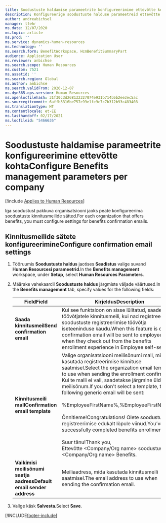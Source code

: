 ```yaml
---
title: Soodustuste haldamise parameetrite konfigureerimine ettevõtte kohta
description: Konfigureerige soodustuste halduse parameetreid ettevõtte kohta rakenduses Microsoft Dynamics 365 Human Resources.
author: andreabichsel
manager: tfehr
ms.date: 12/07/2020
ms.topic: article
ms.prod: ''
ms.service: dynamics-human-resources
ms.technology: ''
ms.search.form: BenefitWorkspace, HcmBenefitSummaryPart
audience: Application User
ms.reviewer: anbichse
ms.search.scope: Human Resources
ms.custom: 7521
ms.assetid: ''
ms.search.region: Global
ms.author: anbichse
ms.search.validFrom: 2020-12-07
ms.dyn365.ops.version: Human Resources
ms.openlocfilehash: 31f30c3d268132327074e931b714b5b2ee3ec5ac
ms.sourcegitcommit: 6affb3316be757c99e1fe9c7c7b312b93c483408
ms.translationtype: HT
ms.contentlocale: et-EE
ms.lasthandoff: 02/17/2021
ms.locfileid: "5466636"
---
```

# <a name="configure-benefits-management-parameters-per-company"></a><span data-ttu-id="47d8b-103">Soodustuste haldamise parameetrite konfigureerimine ettevõtte kohta</span><span class="sxs-lookup"><span data-stu-id="47d8b-103">Configure Benefits management parameters per company</span></span>

[!include [Applies to Human Resources](../includes/applies-to-hr.md)]

<span data-ttu-id="47d8b-104">Iga soodustust pakkuva organisatsiooni jaoks peate konfigureerima soodustuste kinnitusmeilide sätted.</span><span class="sxs-lookup"><span data-stu-id="47d8b-104">For each organization that offers benefits, you must configure settings for benefits confirmation emails.</span></span>

## <a name="configure-confirmation-email-settings"></a><span data-ttu-id="47d8b-105">Kinnitusmeilide sätete konfigureerimine</span><span class="sxs-lookup"><span data-stu-id="47d8b-105">Configure confirmation email settings</span></span>

1. <span data-ttu-id="47d8b-106">Tööruumis **Soodustuste haldus** jaotises **Seadistus** valige suvand **Human Resourcesi parameetrid**.</span><span class="sxs-lookup"><span data-stu-id="47d8b-106">In the **Benefits management** workspace, under **Setup**, select **Human Resources Parameters**.</span></span>

2. <span data-ttu-id="47d8b-107">Määrake vahekaardil **Soodustuste haldus** järgmiste väljade väärtused.</span><span class="sxs-lookup"><span data-stu-id="47d8b-107">In the **Benefits management** tab, specify values for the following fields:</span></span> 

   | <span data-ttu-id="47d8b-108">Field</span><span class="sxs-lookup"><span data-stu-id="47d8b-108">Field</span></span> | <span data-ttu-id="47d8b-109">Kirjeldus</span><span class="sxs-lookup"><span data-stu-id="47d8b-109">Description</span></span> |
   | --- | --- |
   | <span data-ttu-id="47d8b-110">**Saada kinnitusmeil**</span><span class="sxs-lookup"><span data-stu-id="47d8b-110">**Send confirmation email**</span></span> | <span data-ttu-id="47d8b-111">Kui see funktsioon on sisse lülitatud, saadetakse töövõtjatele kinnitusmeili, kui nad registreerivad soodustuste registreerimise töövõtja iseteeninduse kaudu.</span><span class="sxs-lookup"><span data-stu-id="47d8b-111">When this feature is on, a confirmation email will be sent to employees when they check out from the benefits enrollment experience in Employee self-service.</span></span> |
   | <span data-ttu-id="47d8b-112">**Kinnitusmeili mall**</span><span class="sxs-lookup"><span data-stu-id="47d8b-112">**Confirmation email template**</span></span> | <span data-ttu-id="47d8b-113">Valige organisatsiooni meilisõnumi mall, mida kasutada registreerimise kinnituse saatmisel.</span><span class="sxs-lookup"><span data-stu-id="47d8b-113">Select the organization email template to use when sending the enrollment confirmation.</span></span> <span data-ttu-id="47d8b-114">Kui te malli ei vali, saadetakse järgmine üldine meilisõnum.</span><span class="sxs-lookup"><span data-stu-id="47d8b-114">If you don't select a template, the following generic email will be sent:</span></span><br><br><span data-ttu-id="47d8b-115">%EmployeeFirstName%,</span><span class="sxs-lookup"><span data-stu-id="47d8b-115">%EmployeeFirstName%,</span></span><br><br><span data-ttu-id="47d8b-116">Õnnitleme!</span><span class="sxs-lookup"><span data-stu-id="47d8b-116">Congratulations!</span></span> <span data-ttu-id="47d8b-117">Olete soodustuste registreerimise edukalt lõpule viinud.</span><span class="sxs-lookup"><span data-stu-id="47d8b-117">You’ve successfully completed benefits enrollment.</span></span><br><br><span data-ttu-id="47d8b-118">Suur tänu!</span><span class="sxs-lookup"><span data-stu-id="47d8b-118">Thank you,</span></span><br><span data-ttu-id="47d8b-119">Ettevõtte <Company/Org name> soodustused.</span><span class="sxs-lookup"><span data-stu-id="47d8b-119"><Company/Org name> Benefits.</span></span> |
   | <span data-ttu-id="47d8b-120">**Vaikimisi meilisõnumi saatja aadress**</span><span class="sxs-lookup"><span data-stu-id="47d8b-120">**Default email sender address**</span></span> | <span data-ttu-id="47d8b-121">Meiliaadress, mida kasutada kinnitusmeili saatmisel.</span><span class="sxs-lookup"><span data-stu-id="47d8b-121">The email address to use when sending the confirmation email.</span></span> |

3. <span data-ttu-id="47d8b-122">Valige käsk **Salvesta**.</span><span class="sxs-lookup"><span data-stu-id="47d8b-122">Select **Save**.</span></span>

[!INCLUDE[footer-include](../includes/footer-banner.md)]